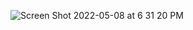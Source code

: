 ![Screen Shot 2022-05-08 at 6 31 20 PM](https://user-images.githubusercontent.com/70294832/167322369-2ed30f31-507f-4078-8529-6260cb674457.png)
